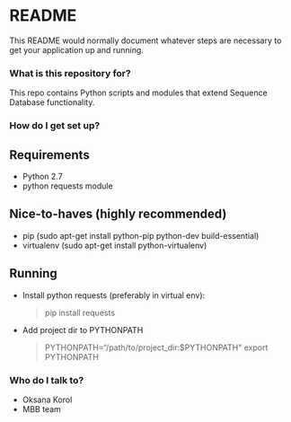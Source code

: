 # README #

This README would normally document whatever steps are necessary to get your application up and running.

### What is this repository for? ###

This repo contains Python scripts and modules that extend Sequence Database functionality. 


### How do I get set up? ###

## Requirements ##
* Python 2.7
* python requests module 

## Nice-to-haves (highly recommended) ##
* pip (sudo apt-get install python-pip python-dev build-essential)
* virtualenv (sudo apt-get install python-virtualenv)

## Running ##
* Install python requests (preferably in virtual env):
   > pip install requests
* Add project dir to PYTHONPATH
   > PYTHONPATH=“/path/to/project_dir:$PYTHONPATH"
   > export PYTHONPATH

### Who do I talk to? ###

* Oksana Korol
* MBB team